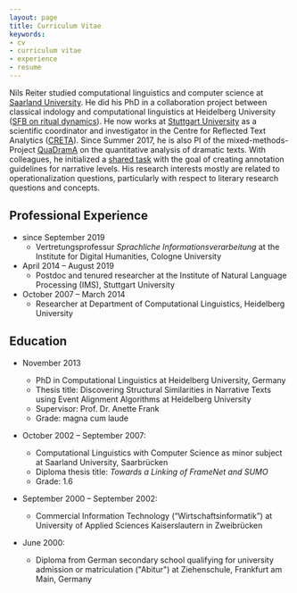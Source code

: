 ```yaml
---
layout: page
title: Curriculum Vitae
keywords:
- cv
- curriculum vitae
- experience
- resume
---
```


Nils Reiter studied computational linguistics and computer science at [Saarland University](https://www.uni-saarland.de/nc/en/home.html). He did his PhD in a collaboration project between classical indology and computational linguistics at Heidelberg University ([SFB on ritual dynamics](http://ritualdynamik.de/index.php?id=1&L=1)). He now works at [Stuttgart University](https://www.uni-stuttgart.de/en/index.html) as a scientific coordinator and investigator in the Centre for Reflected Text Analytics ([CRETA](https://www.creta.uni-stuttgart.de)). Since Summer 2017, he is also PI of the mixed-methods-Project [QuaDramA](https://quadrama.github.io)  on the quantitative analysis of dramatic texts. With colleagues, he initialized a [shared task](https://sharedtasksinthedh.github.io) with the goal of creating annotation guidelines for narrative levels. His research interests mostly are related to operationalization questions, particularly with respect to literary research questions and concepts.


## Professional Experience
- since September 2019
  - Vertretungsprofessur *Sprachliche Informationsverarbeitung* at the Institute for Digital Humanities, Cologne University
- April 2014 – August 2019
  - Postdoc and tenured researcher at the Institute of Natural Language Processing (IMS), Stuttgart University
- October 2007 – March 2014
  - Researcher at Department of Computational Linguistics, Heidelberg University


## Education

- November 2013
  - PhD in Computational Linguistics at Heidelberg University, Germany
  - Thesis title: Discovering Structural Similarities in Narrative Texts using Event Alignment Algorithms at Heidelberg University
  - Supervisor: Prof. Dr. Anette Frank
  - Grade: magna cum laude

- October 2002 – September 2007:
  - Computational Linguistics with Computer Science as minor subject at Saarland University, Saarbrücken
  - Diploma thesis title: *Towards a Linking of FrameNet and SUMO*
  - Grade: 1.6

- September 2000 – September 2002:
  - Commercial Information Technology (“Wirtschaftsinformatik”) at University of Applied Sciences Kaiserslautern in Zweibrücken

- June 2000:
  - Diploma from German secondary school qualifying for university admission or matriculation ("Abitur") at Ziehenschule, Frankfurt am Main, Germany
